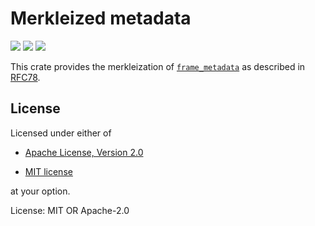 # Merkleized metadata

[![](https://docs.rs/merkleized-metadata/badge.svg)](https://docs.rs/merkleized-metadata/) [![](https://img.shields.io/crates/v/merkleized-metadata.svg)](https://crates.io/crates/merkleized-metadata) [![](https://img.shields.io/crates/d/merkleized-metadata.png)](https://crates.io/crates/merkleized-metadata)

This crate provides the merkleization of [`frame_metadata`](https://docs.rs/frame-metadata/latest/frame_metadata/) as described in
[RFC78](https://polkadot-fellows.github.io/RFCs/approved/0078-merkleized-metadata.html).

## License

Licensed under either of

 * [Apache License, Version 2.0](https://www.apache.org/licenses/LICENSE-2.0)

 * [MIT license](https://opensource.org/licenses/MIT)

at your option.

License: MIT OR Apache-2.0
